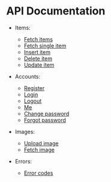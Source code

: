 # API Documentation

* Items:
    - [Fetch items](./fetchItems.md)
    - [Fetch single item](./fetchSingleItem.md)
    - [Insert item](./insertItem.md)
    - [Delete item](./deleteItem.md)
    - [Update item](./updateItem.md)

* Accounts:
    - [Register](./registerAccount.md)
    - [Login](./login.md)
    - [Logout](./logout.md)
    - [Me](./me.md)
    - [Change password](./changePassword.md)
    - [Forgot password](./forgotPassword.md)

* Images:
    - [Upload image](./uploadImage.md)
    - [Fetch image](./fetchImage.md)

* Errors:
    - [Error codes](./ErrorCodes.md)
